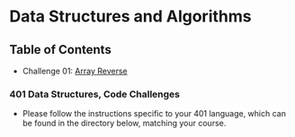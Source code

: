 # Data Structures and Algorithms

## Table of Contents

* Challenge 01: [Array Reverse](python/docs/array_reverse/README.md)

### 401 Data Structures, Code Challenges

- Please follow the instructions specific to your 401 language, which can be found in the directory below, matching your course.
